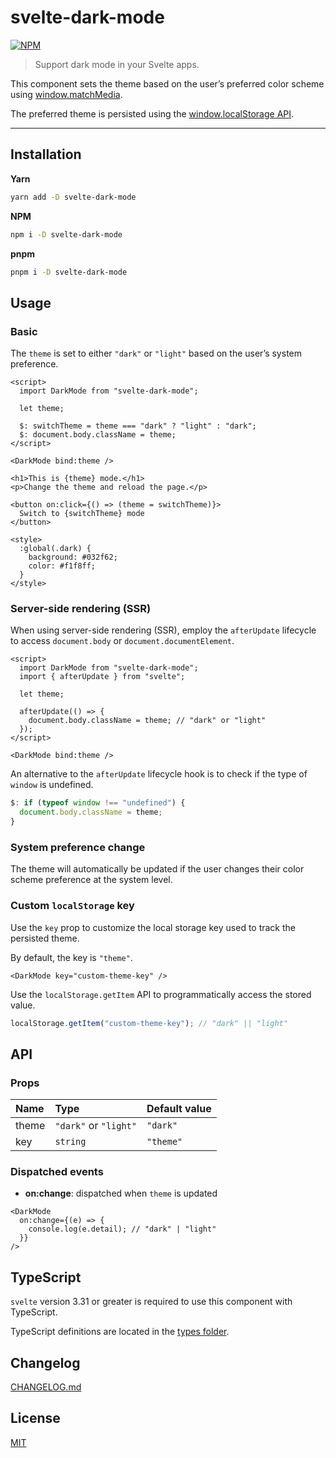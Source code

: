 # svelte-dark-mode

[![NPM][npm]][npm-url]

> Support dark mode in your Svelte apps.

<!-- REPO_URL -->

This component sets the theme based on the user’s preferred color scheme using [window.matchMedia](https://developer.mozilla.org/en-US/docs/Web/API/Window/matchMedia).

The preferred theme is persisted using the [window.localStorage API](https://developer.mozilla.org/en-US/docs/Web/API/Window/localStorage).

---

<!-- TOC -->

## Installation

**Yarn**

```bash
yarn add -D svelte-dark-mode
```

**NPM**

```bash
npm i -D svelte-dark-mode
```

**pnpm**

```bash
pnpm i -D svelte-dark-mode
```

## Usage

### Basic

The `theme` is set to either `"dark"` or `"light"` based on the user’s system preference.

```svelte
<script>
  import DarkMode from "svelte-dark-mode";

  let theme;

  $: switchTheme = theme === "dark" ? "light" : "dark";
  $: document.body.className = theme;
</script>

<DarkMode bind:theme />

<h1>This is {theme} mode.</h1>
<p>Change the theme and reload the page.</p>

<button on:click={() => (theme = switchTheme)}>
  Switch to {switchTheme} mode
</button>

<style>
  :global(.dark) {
    background: #032f62;
    color: #f1f8ff;
  }
</style>
```

### Server-side rendering (SSR)

When using server-side rendering (SSR), employ the `afterUpdate` lifecycle to access `document.body` or `document.documentElement`.

```svelte no-eval
<script>
  import DarkMode from "svelte-dark-mode";
  import { afterUpdate } from "svelte";

  let theme;

  afterUpdate(() => {
    document.body.className = theme; // "dark" or "light"
  });
</script>

<DarkMode bind:theme />
```

An alternative to the `afterUpdate` lifecycle hook is to check if the type of `window` is undefined.

```js no-eval
$: if (typeof window !== "undefined") {
  document.body.className = theme;
}
```

### System preference change

The theme will automatically be updated if the user changes their color scheme preference at the system level.

### Custom `localStorage` key

Use the `key` prop to customize the local storage key used to track the persisted theme.

By default, the key is `"theme"`.

```svelte no-eval
<DarkMode key="custom-theme-key" />
```

Use the `localStorage.getItem` API to programmatically access the stored value.

```js
localStorage.getItem("custom-theme-key"); // "dark" || "light"
```

## API

### Props

| Name  | Type                  | Default value |
| :---- | :-------------------- | :------------ |
| theme | `"dark"` or `"light"` | `"dark"`      |
| key   | `string`              | `"theme"`     |

### Dispatched events

- **on:change**: dispatched when `theme` is updated

```svelte no-eval
<DarkMode
  on:change={(e) => {
    console.log(e.detail); // "dark" | "light"
  }}
/>
```

## TypeScript

`svelte` version 3.31 or greater is required to use this component with TypeScript.

TypeScript definitions are located in the [types folder](./types).

## Changelog

[CHANGELOG.md](CHANGELOG.md)

## License

[MIT](LICENSE)

[npm]: https://img.shields.io/npm/v/svelte-dark-mode.svg?color=%23ff3e00&style=for-the-badge
[npm-url]: https://npmjs.com/package/svelte-dark-mode
